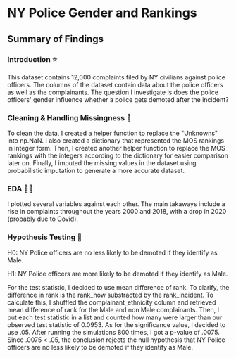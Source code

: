 # NY Police Gender and Rankings

## Summary of Findings    

### Introduction ⭐
This dataset contains 12,000 complaints filed by NY civilians against police officers. The columns of the dataset contain data about the police officers as well as the complainants. The question I investigate is does the police officers' gender influence whether a police gets demoted after the incident?

### Cleaning & Handling Missingness 🧼 
To clean the data, I created a helper function to replace the "Unknowns" into np.NaN. I also created a dictionary that represented the MOS rankings in integer form. Then, I created another helper function to replace the MOS rankings with the integers according to the dictionary for easier comparison later on. Finally, I imputed the missing values in the dataset using probabilistic imputation to generate a more accurate dataset.

### EDA 🕵️‍♀️   
I plotted several variables against each other. The main takaways include a rise in complaints throughout the years 2000 and 2018, with a drop in 2020 (probably due to Covid).

### Hypothesis Testing 🧪    
H0: NY Police officers are no less likely to be demoted if they identify as Male.

H1: NY Police officers are more likely to be demoted if they identify as Male.

For the test statistic, I decided to use mean difference of rank. To clarify, the difference in rank is the rank_now substracted by the rank_incident. To calculate this, I shuffled the complainant_ethnicity column and retrieved mean difference of rank for the Male and non Male complainants. Then, I put each test statistic in a list and counted how many were larger than our observed test statistic of 0.0953. As for the significance value, I decided to use .05. After running the simulations 800 times, I got a p-value of .0075. Since .0075 < .05, the conclusion rejects the null hypothesis that NY Police officers are no less likely to be demoted if they identify as Male.

